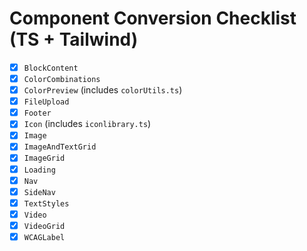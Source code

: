 # Component Conversion Checklist (TS + Tailwind)

- [x] `BlockContent`
- [x] `ColorCombinations`
- [x] `ColorPreview` (includes `colorUtils.ts`)
- [x] `FileUpload`
- [x] `Footer`
- [x] `Icon` (includes `iconlibrary.ts`)
- [x] `Image`
- [x] `ImageAndTextGrid`
- [x] `ImageGrid`
- [x] `Loading`
- [x] `Nav`
- [x] `SideNav`
- [x] `TextStyles`
- [x] `Video`
- [x] `VideoGrid`
- [x] `WCAGLabel`